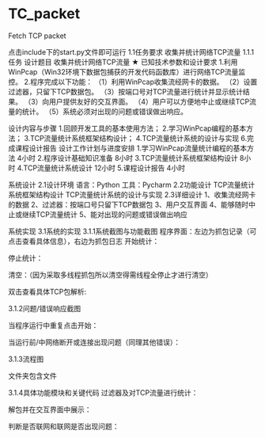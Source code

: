 # TC_packet
  Fetch TCP packet


点击include下的start.py文件即可运行
1.1任务要求
收集并统计网络TCP流量
1.1.1任务
设计题目	收集并统计网络TCP流量 ★
已知技术参数和设计要求	1.利用WinPcap（Win32环境下数据包捕获的开发代码函数库）进行网络TCP流量监控。
2.程序完成以下功能：
  （1）利用WinPcap收集流经网卡的数据。
  （2）设置过滤器，只留下TCP数据包。
  （3）按端口号对TCP流量进行统计并显示统计结果。
  （3）向用户提供友好的交互界面。
  （4）用户可以方便地中止或继续TCP流量的统计。
  （5）系统必须对出现的问题或错误做出响应。

设计内容与步骤	1.回顾开发工具的基本使用方法；
2.学习WinPcap编程的基本方法；
3.TCP流量统计系统框架结构设计；
4.TCP流量统计系统的设计与实现
6.完成课程设计报告
设计工作计划与进度安排	1.学习WinPcap流量统计编程的基本方法                      4小时
2.程序设计基础知识准备                                     8小时
3.TCP流量统计系统框架结构设计                             8小时
4.TCP流量统计系统设计                                    12小时 
5.课程设计报告                                             4小时



系统设计
2.1设计环境
语言：Python
工具：Pycharm
2.2功能设计
TCP流量统计系统框架结构设计
TCP流量统计系统的设计与实现
2.3详细设计
1、收集流经网卡的数据
2、过滤器：按端口号只留下TCP数据包
3、用户交互界面
4、能够随时中止或继续TCP流量统计
5、能对出现的问题或错误做出响应






系统实现
3.1系统的实现
3.1.1系统截图与功能截图
程序界面：左边为抓包记录（可点击查看具体信息），右边为抓包日志
开始统计：


停止统计：

清空：（因为采取多线程抓包所以清空得需线程全停止才进行清空）


双击查看具体TCP包解析:

3.1.2问题/错误响应截图





当程序运行中重复点击开始：

当运行前/中网络断开或连接出现问题（同理其他错误）：



3.1.3流程图


文件夹包含文件

3.1.4具体功能模块和关键代码
过滤器及对TCP流量进行统计：

解包并在交互界面中展示：

判断是否联网和联网是否出现问题：
